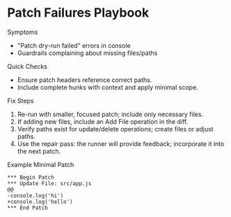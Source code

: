# Patch Failures Playbook

Symptoms
- "Patch dry-run failed" errors in console
- Guardrails complaining about missing files/paths

Quick Checks
- Ensure patch headers reference correct paths.
- Include complete hunks with context and apply minimal scope.

Fix Steps
1) Re-run with smaller, focused patch; include only necessary files.
2) If adding new files, include an Add File operation in the diff.
3) Verify paths exist for update/delete operations; create files or adjust paths.
4) Use the repair pass: the runner will provide feedback; incorporate it into the next patch.

Example Minimal Patch
```
*** Begin Patch
*** Update File: src/app.js
@@
-console.log('hi')
+console.log('hello')
*** End Patch
```

